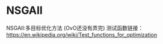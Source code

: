 # NSGAII
NSGAII:多目标优化方法 
(OvO还没有弄完)
测试函数链接：https://en.wikipedia.org/wiki/Test_functions_for_optimization
